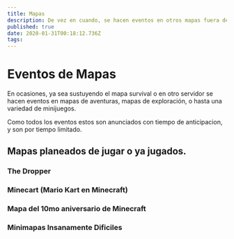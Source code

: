 ```yaml
---
title: Mapas
description: De vez en cuando, se hacen eventos en otros mapas fuera del servidor.
published: true
date: 2020-01-31T00:18:12.736Z
tags: 
---
```


# Eventos de Mapas

En ocasiones, ya sea sustuyendo el mapa survival o en otro servidor se hacen eventos en mapas de aventuras, mapas de exploración, o hasta una variedad de minijuegos.

Como todos los eventos estos son anunciados con tiempo de anticipacion, y son por tiempo limitado.

## Mapas planeados de jugar o ya jugados.

### The Dropper

### Minecart (Mario Kart en Minecraft)

### Mapa del 10mo aniversario de Minecraft

### Minimapas Insanamente Dificiles 
